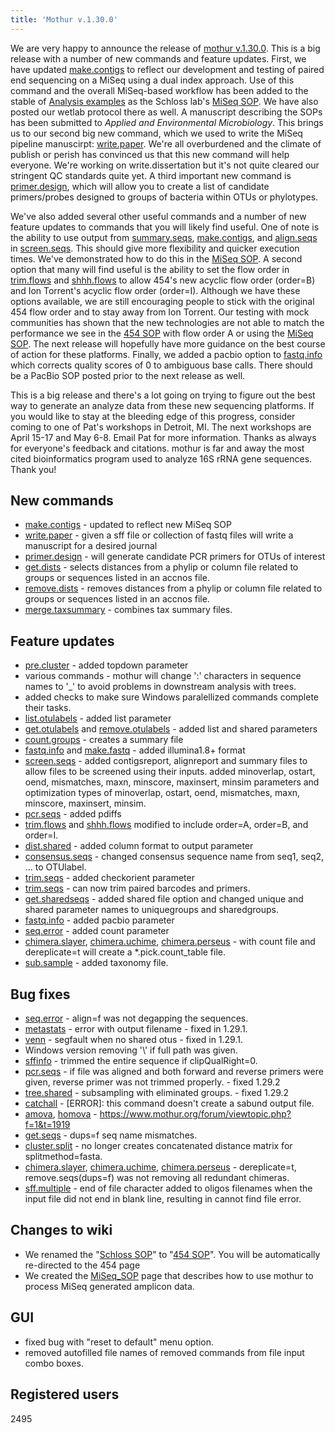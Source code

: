 ```yaml
---
title: 'Mothur v.1.30.0'
---
```

We are very happy to announce the release of [mothur
v.1.30.0](mothur_v.1.30.0). This is a big release with a
number of new commands and feature updates. First, we have updated
[make.contigs](make.contigs) to reflect our development and
testing of paired end sequencing on a MiSeq using a dual index approach.
Use of this command and the overall MiSeq-based workflow has been added
to the stable of [Analysis examples](Analysis_examples) as
the Schloss lab\'s [MiSeq SOP](MiSeq_SOP). We have also
posted our wetlab protocol there as well. A manuscript describing the
SOPs has been submitted to *Applied and Environmental Microbiology*.
This brings us to our second big new command, which we used to write the
MiSeq pipeline manuscirpt: [write.paper](write.paper). We\'re
all overburdened and the climate of publish or perish has convinced us
that this new command will help everyone. We\'re working on
write.dissertation but it\'s not quite cleared our stringent QC
standards quite yet. A third important new command is
[primer.design](primer.design), which will allow you to
create a list of candidate primers/probes designed to groups of bacteria
within OTUs or phylotypes.

We\'ve also added several other useful commands and a number of new
feature updates to commands that you will likely find useful. One of
note is the ability to use output from
[summary.seqs](summary.seqs),
[make.contigs](make.contigs), and
[align.seqs](align.seqs) in
[screen.seqs](screen.seqs). This should give more flexibility
and quicker execution times. We\'ve demonstrated how to do this in the
[MiSeq SOP](MiSeq_SOP). A second option that many will find
useful is the ability to set the flow order in
[trim.flows](trim.flows) and
[shhh.flows](shhh.flows) to allow 454\'s new acyclic flow
order (order=B) and Ion Torrent\'s acyclic flow order (order=I).
Although we have these options available, we are still encouraging
people to stick with the original 454 flow order and to stay away from
Ion Torrent. Our testing with mock communities has shown that the new
technologies are not able to match the performance we see in the [454
SOP](454_SOP) with flow order A or using the [MiSeq
SOP](MiSeq_SOP). The next release will hopefully have more
guidance on the best course of action for these platforms. Finally, we
added a pacbio option to [fastq.info](fastq.info) which
corrects quality scores of 0 to ambiguous base calls. There should be a
PacBio SOP posted prior to the next release as well.

This is a big release and there\'s a lot going on trying to figure out
the best way to generate an analyze data from these new sequencing
platforms. If you would like to stay at the bleeding edge of this
progress, consider coming to one of Pat\'s workshops in Detroit, MI. The
next workshops are April 15-17 and May 6-8. Email Pat for more
information. Thanks as always for everyone\'s feedback and citations.
mothur is far and away the most cited bioinformatics program used to
analyze 16S rRNA gene sequences. Thank you!

## New commands

-   [make.contigs](make.contigs) - updated to reflect new
    MiSeq SOP
-   [write.paper](write.paper) - given a sff file or
    collection of fastq files will write a manuscript for a desired
    journal
-   [primer.design](primer.design) - will generate candidate
    PCR primers for OTUs of interest
-   [get.dists](get.dists) - selects distances from a phylip
    or column file related to groups or sequences listed in an accnos
    file.
-   [remove.dists](remove.dists) - removes distances from a
    phylip or column file related to groups or sequences listed in an
    accnos file.
-   [merge.taxsummary](merge.taxsummary) - combines tax
    summary files.

## Feature updates

-   [pre.cluster](pre.cluster) - added topdown parameter
-   various commands - mothur will change \':\' characters in sequence
    names to \'\_\' to avoid problems in downstream analysis with trees.
-   added checks to make sure Windows paralellized commands complete
    their tasks.
-   [list.otulabels](list.otulabels) - added list parameter
-   [get.otulabels](get.otulabels) and
    [remove.otulabels](remove.otulabels) - added list and
    shared parameters
-   [count.groups](count.groups) - creates a summary file
-   [fastq.info](fastq.info) and
    [make.fastq](make.fastq) - added illumina1.8+ format
-   [screen.seqs](screen.seqs) - added contigsreport,
    alignreport and summary files to allow files to be screened using
    their inputs. added minoverlap, ostart, oend, mismatches, maxn,
    minscore, maxinsert, minsim parameters and optimization types of
    minoverlap, ostart, oend, mismatches, maxn, minscore, maxinsert,
    minsim.
-   [pcr.seqs](pcr.seqs) - added pdiffs
-   [trim.flows](trim.flows) and
    [shhh.flows](shhh.flows) modified to include order=A,
    order=B, and order=I.
-   [dist.shared](dist.shared) - added column format to
    output parameter
-   [consensus.seqs](consensus.seqs) - changed consensus
    sequence name from seq1, seq2, \... to OTUlabel.
-   [trim.seqs](trim.seqs) - added checkorient parameter
-   [trim.seqs](trim.seqs) - can now trim paired barcodes and
    primers.
-   [get.sharedseqs](get.sharedseqs) - added shared file
    option and changed unique and shared parameter names to uniquegroups
    and sharedgroups.
-   [fastq.info](fastq.info) - added pacbio parameter
-   [seq.error](seq.error) - added count parameter
-   [chimera.slayer](chimera.slayer),
    [chimera.uchime](chimera.uchime),
    [chimera.perseus](chimera.perseus) - with count file and
    dereplicate=t will create a \*.pick.count\_table file.
-   [sub.sample](sub.sample) - added taxonomy file.

## Bug fixes

-   [seq.error](seq.error) - align=f was not degapping the
    sequences.
-   [metastats](metastats) - error with output filename -
    fixed in 1.29.1.
-   [venn](venn) - segfault when no shared otus - fixed in
    1.29.1.
-   Windows version removing \'\\\' if full path was given.
-   [sffinfo](sffinfo) - trimmed the entire sequence if
    clipQualRight=0.
-   [pcr.seqs](pcr.seqs) - if file was aligned and both
    forward and reverse primers were given, reverse primer was not
    trimmed properly. - fixed 1.29.2
-   [tree.shared](tree.shared) - subsampling with eliminated
    groups. - fixed 1.29.2
-   [catchall](catchall) - \[ERROR\]: this command doesn\'t
    create a sabund output file.
-   [amova](amova), [homova](homova "wikilink") -
    <https://www.mothur.org/forum/viewtopic.php?f=1&t=1919>
-   [get.seqs](get.seqs) - dups=f seq name mismatches.
-   [cluster.split](cluster.split) - no longer creates
    concatenated distance matrix for splitmethod=fasta.
-   [chimera.slayer](chimera.slayer),
    [chimera.uchime](chimera.uchime),
    [chimera.perseus](chimera.perseus) - dereplicate=t,
    remove.seqs(dups=f) was not removing all redundant chimeras.
-   [sff.multiple](sff.multiple) - end of file character
    added to oligos filenames when the input file did not end in blank
    line, resulting in cannot find file error.

## Changes to wiki

-   We renamed the \"[Schloss SOP](Schloss_SOP)\" to \"[454
    SOP](454_SOP)\". You will be automatically re-directed to
    the 454 page
-   We created the [MiSeq\_SOP](MiSeq_SOP) page that
    describes how to use mothur to process MiSeq generated amplicon
    data.

## GUI

-   fixed bug with \"reset to default\" menu option.
-   removed autofilled file names of removed commands from file input
    combo boxes.

## Registered users

2495
